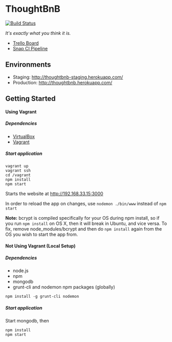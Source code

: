 # ThoughtBnB

[![Build Status](https://snap-ci.com/asifrc/thoughtbnb/branch/master/build_image)](https://snap-ci.com/asifrc/thoughtbnb/branch/master)

_It's exactly what you think it is._

- [Trello Board](https://trello.com/b/zl1poSm9)
- [Snap CI Pipeline](https://snap-ci.com/asifrc/thoughtbnb/branch/master)

## Environments
- Staging: http://thoughtbnb-staging.herokuapp.com/
- Production: http://thoughtbnb.herokuapp.com/

## Getting Started
#### Using Vagrant
##### Dependencies
- [VirtualBox](https://www.virtualbox.org/wiki/Downloads)
- [Vagrant](https://www.vagrantup.com/)

##### Start application
```
vagrant up
vagrant ssh
cd /vagrant
npm install
npm start
```
Starts the website at http://192.168.33.15:3000

In order to reload the app on changes, use `nodemon ./bin/www` instead of `npm start`

__Note:__ bcrypt is compiled specifically for your OS during npm install, so if you run `npm install` on OS X, then it will break in Ubuntu, and vice versa. To fix, remove node_modules/bcrypt and then do `npm install` again from the OS you wish to start the app from.

#### Not Using Vagrant (Local Setup)
##### Dependencies
- node.js
- npm
- mongodb
- grunt-cli and nodemon npm packages (globally)
```
npm install -g grunt-cli nodemon
```

##### Start application
Start mongodb, then

```
npm install
npm start
```

